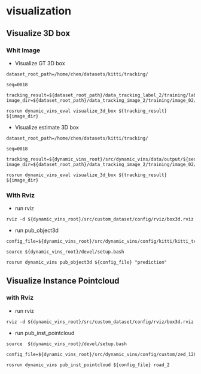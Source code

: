 

# visualization



## Visualize 3D box



### Whit Image



* Visualize GT 3D box

```shell
dataset_root_path=/home/chen/datasets/kitti/tracking/

seq=0018

tracking_result=${dataset_root_path}/data_tracking_label_2/training/label_02/${seq}.txt
image_dir=${dataset_root_path}/data_tracking_image_2/training/image_02/${seq}/

rosrun dynamic_vins_eval visualize_3d_box ${tracking_result} ${image_dir}
```



* Visualize estimate 3D box

```shell
dataset_root_path=/home/chen/datasets/kitti/tracking/

seq=0018

tracking_result=${dynamic_vins_root}/src/dynamic_vins/data/output/${seq}.txt
image_dir=${dataset_root_path}/data_tracking_image_2/training/image_02/${seq}/

rosrun dynamic_vins_eval visualize_3d_box ${tracking_result} ${image_dir}
```





### With Rviz

* run rviz

```shell
rviz -d ${dynamic_vins_root}/src/custom_dataset/config/rviz/box3d.rviz
```



* run pub_object3d

```shell
config_file=${dynamic_vins_root}/src/dynamic_vins/config/kitti/kitti_tracking/kitti_tracking.yaml

source ${dynamic_vins_root}/devel/setup.bash

rosrun dynamic_vins pub_object3d ${config_file} "prediction"
```



## Visualize Instance Pointcloud

### with Rviz

* run rviz

```shell
rviz -d ${dynamic_vins_root}/src/custom_dataset/config/rviz/box3d.rviz
```



* run pub_inst_pointcloud

```shell
source  ${dynamic_vins_root}/devel/setup.bash

config_file=${dynamic_vins_root}/src/dynamic_vins/config/custom/zed_1280x720_vision_only/dynamic.yaml

rosrun dynamic_vins pub_inst_pointcloud ${config_file} road_2
```



